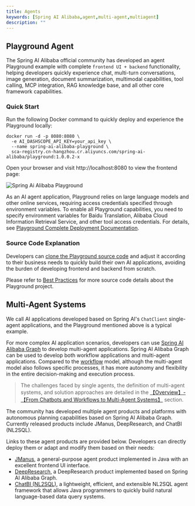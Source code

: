 ```yaml
---
title: Agents
keywords: [Spring AI Alibaba,agent,multi-agent,multiagent]
description: ""
---
```




## Playground Agent

The Spring AI Alibaba official community has developed an agent Playground example with complete `frontend UI + backend` functionality, helping developers quickly experience chat, multi-turn conversations, image generation, document summarization, multimodal capabilities, tool calling, MCP integration, RAG knowledge base, and all other core framework capabilities.

### Quick Start

Run the following Docker command to quickly deploy and experience the Playground locally:

```shell
docker run -d -p 8080:8080 \
  -e AI_DASHSCOPE_API_KEY=your_api_key \
  --name spring-ai-alibaba-playground \
  sca-registry.cn-hangzhou.cr.aliyuncs.com/spring-ai-alibaba/playground:1.0.0.2-x
```

Open your browser and visit http://localhost:8080 to view the frontend page:

![Spring Ai Alibaba Playground](/img/user/ai/practices/playground/image-20250607164742879.png)

As an AI agent application, Playground relies on large language models and other online services, requiring access credentials specified through environment variables. To enable all Playground capabilities, you need to specify environment variables for Baidu Translation, Alibaba Cloud Information Retrieval Service, and other tool access credentials. For details, see [Playground Complete Deployment Documentation](https://github.com/springaialibaba/spring-ai-alibaba-examples/tree/main/spring-ai-alibaba-playground#%E5%BC%80%E5%90%AF%E6%9B%B4%E5%A4%9A%E7%BB%84%E4%BB%B6).

### Source Code Explanation

Developers can [clone the Playground source code](https://github.com/springaialibaba/spring-ai-alibaba-examples/tree/main/spring-ai-alibaba-playground) and adjust it according to their business needs to quickly build their own AI applications, avoiding the burden of developing frontend and backend from scratch.

Please refer to [Best Practices](../practices/usecase/playground/) for more source code details about the Playground project.

## Multi-Agent Systems
We call AI applications developed based on Spring AI's `ChatClient` single-agent applications, and the Playground mentioned above is a typical example.

For more complex AI application scenarios, developers can use [Spring AI Alibaba Graph](../tutorials/graph/whats-spring-ai-alibaba-graph/) to develop multi-agent applications. Spring AI Alibaba Graph can be used to develop both workflow applications and multi-agent applications. Compared to the [workflow](./workflow/) model, although the multi-agent model also follows specific processes, it has more autonomy and flexibility in the entire decision-making and execution process.

> The challenges faced by single agents, the definition of multi-agent systems, and solution approaches are detailed in the [【Overview】-【From Chatbots and Workflows to Multi-Agent Systems】](../overview/) section.

The community has developed multiple agent products and platforms with autonomous planning capabilities based on Spring AI Alibaba Graph. Currently released products include JManus, DeepResearch, and ChatBI (NL2SQL).

Links to these agent products are provided below. Developers can directly deploy them or adapt and modify them based on their needs:
* [JManus](https://github.com/alibaba/spring-ai-alibaba/tree/main/spring-ai-alibaba-jmanus), a general-purpose agent product implemented in Java with an excellent frontend UI interface.
* [DeepResearch](https://github.com/alibaba/spring-ai-alibaba/tree/main/spring-ai-alibaba-deepresearch), a DeepResearch product implemented based on Spring AI Alibaba Graph.
* [ChatBI (NL2SQL)](https://github.com/alibaba/spring-ai-alibaba/tree/main/spring-ai-alibaba-nl2sql), a lightweight, efficient, and extensible NL2SQL agent framework that allows Java programmers to quickly build natural language-based data query systems.
